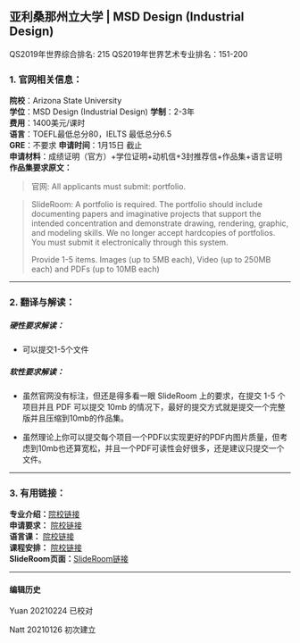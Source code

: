 ## 亚利桑那州立大学 | MSD  Design (Industrial Design)   
QS2019年世界综合排名: 215
QS2019年世界艺术专业排名：151-200



### 1. 官网相关信息：

**院校**：Arizona State University    
**学位**：MSD  Design (Industrial Design)
**学制**：2-3年  
**费用**：1400美元/课时  
**语言**：TOEFL最低总分80，IELTS 最低总分6.5  
**GRE**：不要求
**申请时间**：1月15日 截止     
**申请材料**：成绩证明（官方）+学位证明+动机信+3封推荐信+作品集+语言证明
**作品集要求原文：**   

> 官网: All applicants must submit: portfolio.  

> SlideRoom:
>A portfolio is required. The portfolio should include documenting papers and imaginative projects that support the intended concentration and demonstrate drawing, rendering, graphic, and modeling skills. We no longer accept hardcopies of portfolios. You must submit it electronically through this system.
>
>Provide 1-5 items. Images (up to 5MB each), Video (up to 250MB each) and PDFs (up to 10MB each)

---


### 2. 翻译与解读：

##### 硬性要求解读：
- 可以提交1-5个文件




##### 软性要求解读：
- 虽然官网没有标注，但还是得多看一眼 SlideRoom 上的要求，在提交 1-5 个项目并且 PDF 可以提交 10mb 的情况下，最好的提交方式就是提交一个完整版并且压缩到10mb的作品集。  

- 虽然理论上你可以提交每个项目一个PDF以实现更好的PDF内图片质量，但考虑到10mb也还算宽松，并且一个PDF可读性会好很多，还是建议只提交一个文件。


---


### 3. 有用链接：

**专业介绍：**[院校链接](https://webapp4.asu.edu/programs/t5/majorinfo/ASU00/ARINDDEMSD/graduate/false)  
**申请要求：** [院校链接](https://webapp4.asu.edu/programs/t5/majorinfo/ASU00/ARINDDEMSD/graduate/false)  
**语言课：** [院校链接](https://admission.asu.edu/international/graduate/english-proficiency)  
**课程安排：** [院校链接](hhttps://webapp4.asu.edu/programs/t5/majorinfo/ASU00/ARINDDEMSD/graduate/false)  
**SlideRoom页面：**[SlideRoom链接](https://asudesign.slideroom.com/#/login/program/56859)


---


#### 编辑历史
Yuan 20210224 已校对  

Natt 20210126 初次建立  
